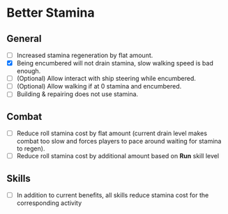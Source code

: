 # Better Stamina
## General
- [ ] Increased stamina regeneration by flat amount.
- [X] Being encumbered will not drain stamina, slow walking speed is bad enough.
- [ ] \(Optional) Allow interact with ship steering while encumbered.
- [ ] \(Optional) Allow walking if at 0 stamina and encumbered.
- [ ] Building & repairing does not use stamina.

## Combat
- [ ] Reduce roll stamina cost by flat amount (current drain level makes combat too slow and forces players to pace around waiting for stamina to regen).
- [ ] Reduce roll stamina cost by additional amount based on **Run** skill level

## Skills
- [ ] In addition to current benefits, all skills reduce stamina cost for the corresponding activity

